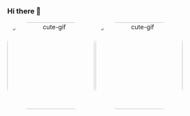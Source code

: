 ### Hi there 👋

<!--
**jaislaataides/jaislaataides** is a ✨ _special_ ✨ repository because its `README.md` (this file) appears on your GitHub profile.

Here are some ideas to get you started:

- 🔭 I’m currently working on ...
- 🌱 I’m currently learning ...
- 👯 I’m looking to collaborate on ...
- 🤔 I’m looking for help with ...
- 💬 Ask me about ...
- 📫 How to reach me: ...
- 😄 Pronouns: ...
- ⚡ Fun fact: ...
-->
<div align="center">
  <a href="https://github.com/jaislaataides">
  <img align="left" alt="cute-gif" height="200" style="border-radius:50px;" src="https://media.discordapp.net/attachments/1017139709090209824/1019949332432179250/1663245258949.gif?width=453&height=453">
<img align="left" alt="cute-gif" height="200" style="border-radius:50px;" src="https://media.discordapp.net/attachments/1017139709090209824/1019949332432179250/1663245258949.gif?width=453&height=453">
</div>
